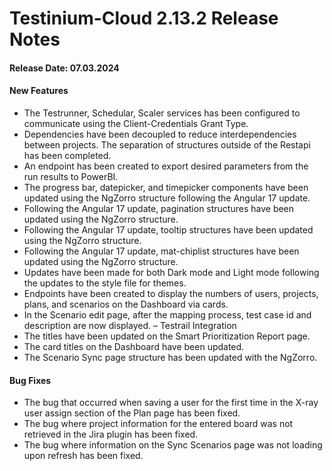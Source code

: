 # Testinium-Cloud 2.13.2 Release Notes

#### Release Date: 07.03.2024

#### New Features

* The Testrunner, Schedular, Scaler services has been configured to communicate using the Client-Credentials Grant Type.
* Dependencies have been decoupled to reduce interdependencies between projects. The separation of structures outside of the Restapi has been completed.
* An endpoint has been created to export desired parameters from the run results to PowerBI.
* The progress bar, datepicker, and timepicker components have been updated using the NgZorro structure following the Angular 17 update.
* Following the Angular 17 update, pagination structures have been updated using the NgZorro structure.
* Following the Angular 17 update, tooltip structures have been updated using the NgZorro structure.
* Following the Angular 17 update, mat-chiplist structures have been updated using the NgZorro structure.
* Updates have been made for both Dark mode and Light mode following the updates to the style file for themes.
* Endpoints have been created to display the numbers of users, projects, plans, and scenarios on the Dashboard via cards.
* In the Scenario edit page, after the mapping process, test case id and description are now displayed. – Testrail Integration
* The titles have been updated on the Smart Prioritization Report page.
* The card titles on the Dashboard have been updated.
* The Scenario Sync page structure has been updated with the NgZorro.

#### Bug Fixes

* The bug that occurred when saving a user for the first time in the X-ray user assign section of the Plan page has been fixed.
* The bug where project information for the entered board was not retrieved in the Jira plugin has been fixed.
* The bug where information on the Sync Scenarios page was not loading upon refresh has been fixed.
